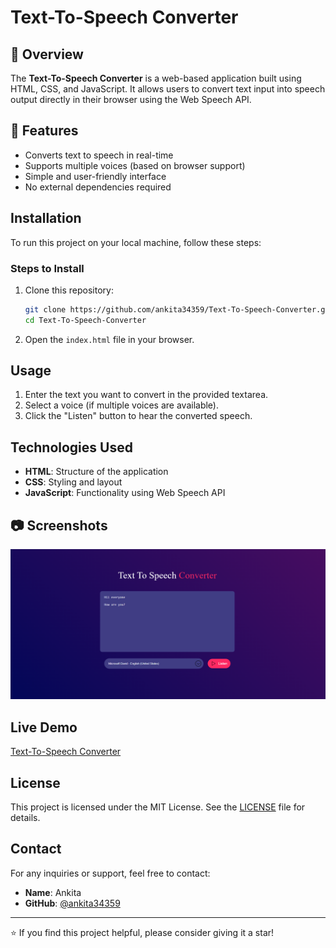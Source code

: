 # Text-To-Speech Converter

## 📌 Overview
The **Text-To-Speech Converter** is a web-based application built using HTML, CSS, and JavaScript. It allows users to convert text input into speech output directly in their browser using the Web Speech API.

## 🚀 Features
- Converts text to speech in real-time
- Supports multiple voices (based on browser support)
- Simple and user-friendly interface
- No external dependencies required

## Installation
To run this project on your local machine, follow these steps:

### Steps to Install
1. Clone this repository:
   ```sh
   git clone https://github.com/ankita34359/Text-To-Speech-Converter.git
   cd Text-To-Speech-Converter
   ```

2. Open the `index.html` file in your browser.

## Usage
1. Enter the text you want to convert in the provided textarea.
2. Select a voice (if multiple voices are available).
3. Click the "Listen" button to hear the converted speech.

## Technologies Used
- **HTML**: Structure of the application
- **CSS**: Styling and layout
- **JavaScript**: Functionality using Web Speech API

## 📷 Screenshots

![Screenshot](image.png)

## Live Demo

[Text-To-Speech Converter](https://ankita34359.github.io/Text-To-Speech-Converter/)

## License
This project is licensed under the MIT License. See the [LICENSE](LICENSE) file for details.

## Contact
For any inquiries or support, feel free to contact:
- **Name**: Ankita
- **GitHub**: [@ankita34359](https://github.com/ankita34359)

---

⭐ If you find this project helpful, please consider giving it a star!
